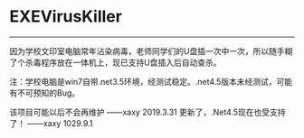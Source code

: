 # EXEVirusKiller
---
因为学校文印室电脑常年沾染病毒，老师同学们的U盘插一次中一次，所以随手糊了个杀毒程序放在一体机上，现已支持U盘插入后自动查杀。


注：学校电脑是win7自带.net3.5环境，经测试稳定。.net4.5版本未经测试，可能有不可预知的Bug。


该项目可能以后不会再维护  ——xaxy 2019.3.31
更新了，.Net4.5现在也受支持了！ ——xaxy 1029.9.1
